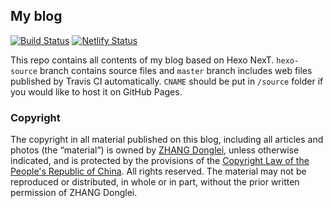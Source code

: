 ## My blog
[![Build Status](https://travis-ci.com/lei2rock/blog.svg?branch=hexo-source)](https://travis-ci.com/lei2rock/blog) [![Netlify Status](https://api.netlify.com/api/v1/badges/f6295f8c-8bf4-4a15-a873-9ca989e0817a/deploy-status)](https://app.netlify.com/sites/dlzhang-blog/deploys)

This repo contains all contents of my blog based on Hexo NexT. `hexo-source` branch contains source files and `master` branch includes web files published by Travis CI automatically. `CNAME` should be put in `/source` folder if you would like to host it on GitHub Pages.

### Copyright
The copyright in all material published on this blog, including all articles and photos (the “material”) is owned by [ZHANG Donglei](https://dlzhang.com), unless otherwise indicated, and is protected by the provisions of the [Copyright Law of the People's Republic of China](http://www.lawinfochina.com/display.aspx?lib=law&id=8823). All rights reserved. The material may not be reproduced or distributed, in whole or in part, without the prior written permission of ZHANG Donglei.